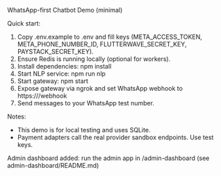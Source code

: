 WhatsApp-first Chatbot Demo (minimal)

Quick start:
1. Copy .env.example to .env and fill keys (META_ACCESS_TOKEN, META_PHONE_NUMBER_ID, FLUTTERWAVE_SECRET_KEY, PAYSTACK_SECRET_KEY).
2. Ensure Redis is running locally (optional for workers).
3. Install dependencies: npm install
4. Start NLP service: npm run nlp
5. Start gateway: npm start
6. Expose gateway via ngrok and set WhatsApp webhook to https://<ngrok-id>/webhook
7. Send messages to your WhatsApp test number.

Notes:
- This demo is for local testing and uses SQLite.
- Payment adapters call the real provider sandbox endpoints. Use test keys.


Admin dashboard added: run the admin app in /admin-dashboard (see admin-dashboard/README.md)
